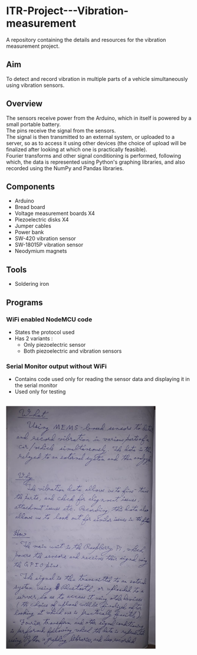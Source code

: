 # ITR-Project---Vibration-measurement
A repository containing the details and resources for the vibration measurement project.

## Aim
To detect and record vibration in multiple parts of a vehicle simultaneously using vibration sensors.

## Overview 
The sensors receive power from the Arduino, which in itself is powered by a small portable battery.<br>
The pins receive the signal from the sensors.<br>
The signal is then transmitted to an external system, or uploaded to a server, so as to access it using other devices (the choice of upload will be finalized after looking at which one is practically feasible).<br>
Fourier transforms and other signal conditioning is performed, following which, the data is represented using Python's graphing libraries, and also recorded using the NumPy and Pandas libraries. 

## Components
- Arduino
- Bread board
- Voltage measurement boards X4
- Piezoelectric disks X4
- Jumper cables
- Power bank
- SW-420 vibration sensor
- SW-18015P vibration sensor
- Neodymium magnets

## Tools
- Soldering iron

## Programs
### WiFi enabled NodeMCU code
- States the protocol used
- Has 2 variants : 
  - Only piezoelectric sensor
  - Both piezoelectric and vibration sensors

### Serial Monitor output without WiFi
- Contains code used only for reading the sensor data and displaying it in the serial monitor 
- Used only for testing 

<br>
<img src="https://github.com/Tejal-V-Shetty/ITR-Project---Vibration-measurement/blob/main/Assets/ITR_Project_Details.jpg" alt="Lumen Alert" width=405>
